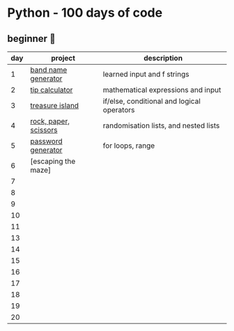 # Python - 100 days of code 

## beginner 🐣

| day | project                                                                                                                       | description                 |
|-----|-------------------------------------------------------------------------------------------------------------------------------|-----------------------------|
| 1   | [band name generator](https://github.com/aishahtheanalyst/-100daysofcode-python/blob/main/beginner/band_name_generator.py)    | learned input and f strings |
| 2   | [tip calculator](https://github.com/aishahtheanalyst/-100daysofcode-python/blob/main/beginner/tip_calculator.py)              | mathematical expressions and input |
| 3   | [treasure island](https://github.com/aishahtheanalyst/-100daysofcode-python/blob/main/beginner/treasure_island.py)            | if/else, conditional and logical operators |
| 4   | [rock, paper, scissors](https://github.com/aishahtheanalyst/-100daysofcode-python/blob/main/beginner/rock_paper_scissors.py)  | randomisation lists, and nested lists |
| 5   | [password generator](https://github.com/aishahtheanalyst/-100daysofcode-python/blob/main/beginner/password_generator.py)      | for loops, range |
| 6   | [escaping the maze]
| 7   |
| 8   |
| 9   |
| 10  |
| 11  |
| 13  |
| 14  |
| 15  |
| 16  |
| 17  |
| 18  |
| 19  |
| 20  |
